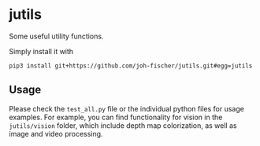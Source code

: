 # jutils

Some useful utility functions.

Simply install it with

```
pip3 install git+https://github.com/joh-fischer/jutils.git#egg=jutils
```

## Usage

Please check the `test_all.py` file or the individual python files for usage examples. For example, you
can find functionality for vision in the `jutils/vision` folder, which include depth map colorization,
as well as image and video processing.
